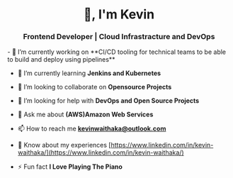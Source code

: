 <h1 align="center"> 👋, I'm Kevin</h1>
<h3 align="center">Frontend Developer | Cloud Infrastracture  and DevOps </h3>
- 🔭 I’m currently working on **CI/CD tooling for technical teams to be able to build and deploy using pipelines**

- 🌱 I’m currently learning **Jenkins and Kubernetes**

- 👯 I’m looking to collaborate on **Opensource Projects**

- 🤝 I’m looking for help with **DevOps and Open Source Projects**

- 💬 Ask me about **(AWS)Amazon Web Services**

- 📫 How to reach me **kevinwaithaka@outlook.com**

- 📄 Know about my experiences [https://www.linkedin.com/in/kevin-waithaka/](https://www.linkedin.com/in/kevin-waithaka/)

- ⚡ Fun fact **I Love Playing The Piano**

